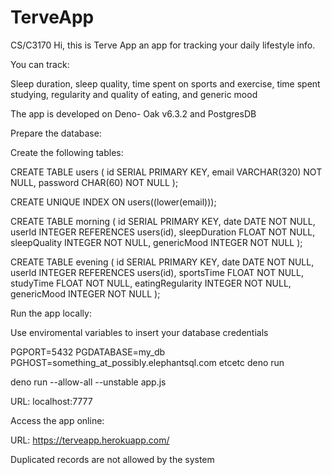 # TerveApp
 CS/C3170
Hi, this is Terve App an app for tracking your daily lifestyle info.

You can track:

Sleep duration, sleep quality, time spent on sports and exercise, time spent studying, regularity and quality of eating, and generic mood

The app is developed on Deno- Oak v6.3.2 and PostgresDB

Prepare the database:

Create the following tables:

CREATE TABLE users (
  id SERIAL PRIMARY KEY,
  email VARCHAR(320) NOT NULL,
  password CHAR(60) NOT NULL
);

CREATE UNIQUE INDEX ON users((lower(email)));



CREATE TABLE morning (
    id SERIAL PRIMARY KEY,
    date DATE NOT NULL,
    userId INTEGER REFERENCES users(id),
    sleepDuration FLOAT NOT NULL,
    sleepQuality INTEGER NOT NULL,
    genericMood INTEGER NOT NULL
);



CREATE TABLE evening (
    id SERIAL PRIMARY KEY,
    date DATE NOT NULL,
    userId INTEGER REFERENCES users(id),
    sportsTime FLOAT NOT NULL,
    studyTime FLOAT NOT NULL,
    eatingRegularity INTEGER NOT NULL,
    genericMood INTEGER NOT NULL
);


Run the app locally:

Use enviromental variables to insert your database credentials

PGPORT=5432 PGDATABASE=my_db PGHOST=something_at_possibly.elephantsql.com etcetc deno run

deno run --allow-all --unstable app.js



URL: localhost:7777



Access the app online:

URL: https://terveapp.herokuapp.com/

Duplicated records are not allowed by the system


